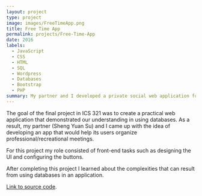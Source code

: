 ```yaml
---
layout: project
type: project
image: images/FreeTimeApp.png
title: Free Time App
permalink: projects/Free-Time-App
date: 2016
labels:
  - JavaScript
  - CSS
  - HTML
  - SQL
  - Wordpress
  - Databases
  - Bootstrap
  - PHP
summary: My partner and I developed a private social web application for the final project in our Databases class.
---
```


<div class="ui images">

</div>

The goal of the final project in ICS 321 was to create a practical web application that demonstrated our understanding in using databases. As a result, my partner (Sheng Yuan Su) and I came up with the idea of developing an app that would help its users organize professional/recreational meetings. 

For this project my role consisted of front-end tasks such as designing the UI and configuring the buttons. 

After completing this project I learned about the complexities that can result from using databases in an application. 

[Link to source code](https://github.com/brianmayeshiro/ICS321FREETIMEAPP).



